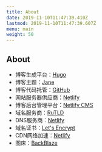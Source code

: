 ```yaml
---
title: About
date: 2019-11-10T11:47:39.410Z
lastmod: 2019-11-10T11:47:39.607Z
menu: main
weight: 50
---
```

About
---

* 博客生成平台：[Hugo](https://gohugo.io/)
* 博客主题：[Jane](https://github.com/xianmin/hugo-theme-jane)
* 博客代码托管：[GitHub](https://github.com/)
* 网站服务器供应商：[Netlify](https://www.netlify.com/)
* 博客后台管理平台：[Netlify CMS](https://www.netlifycms.org/)
* 域名服务商：[RuTLD](https://ru-tld.ru/en/)
* DNS服务商：[Netlify](https://www.netlify.com/)
* 域名证书：[Let's Encrypt](https://letsencrypt.org/)
* CDN网络加速：[Netlify](https://www.netlify.com/)
* 图床：[BackBlaze](https://www.backblaze.com/)
